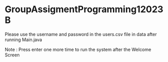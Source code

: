 # GroupAssigmentProgramming12023B


Please use the username and password in the users.csv file in data after running Main.java

Note : Press enter one more time to run the system after the Welcome Screen
